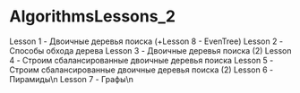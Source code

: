 # AlgorithmsLessons_2

Lesson 1 - Двоичные деревья поиска (+Lesson 8 - EvenTree)
Lesson 2 - Способы обхода дерева
Lesson 3 - Двоичные деревья поиска (2)
Lesson 4 - Строим сбалансированные двоичные деревья поиска
Lesson 5 - Строим сбалансированные двоичные деревья поиска (2)
Lesson 6 - Пирамиды\n
Lesson 7 - Графы\n
